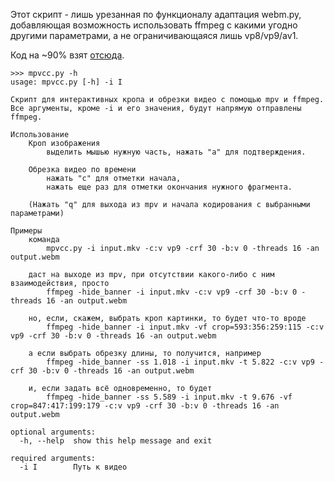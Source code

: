 Этот скрипт - лишь урезанная по функционалу адаптация webm.py, добавляющая возможность использовать ffmpeg с какими угодно другими параметрами, а не ограничивающаяся лишь vp8/vp9/av1. 

Код на ~90% взят [отсюда](https://github.com/Kagami/webm.py).

```
>>> mpvcc.py -h
usage: mpvcc.py [-h] -i I

Скрипт для интерактивных кропа и обрезки видео с помощью mpv и ffmpeg.
Все аргументы, кроме -i и его значения, будyт напрямую отправлены ffmpeg.

Использование
    Кроп изображения
        выделить мышью нужную часть, нажать "a" для подтверждения.

    Обрезка видео по времени
        нажать "c" для отметки начала,
        нажать еще раз для отметки окончания нужного фрагмента.

    (Нажать "q" для выхода из mpv и начала кодирования с выбранными параметрами)

Примеры
    команда
        mpvcc.py -i input.mkv -c:v vp9 -crf 30 -b:v 0 -threads 16 -an output.webm

    даст на выходе из mpv, при отсутствии какого-либо с ним взаимодействия, просто
        ffmpeg -hide_banner -i input.mkv -c:v vp9 -crf 30 -b:v 0 -threads 16 -an output.webm

    но, если, скажем, выбрать кроп картинки, то будет что-то вроде
        ffmpeg -hide_banner -i input.mkv -vf crop=593:356:259:115 -c:v vp9 -crf 30 -b:v 0 -threads 16 -an output.webm

    а если выбрать обрезку длины, то получится, например
        ffmpeg -hide_banner -ss 1.018 -i input.mkv -t 5.822 -c:v vp9 -crf 30 -b:v 0 -threads 16 -an output.webm

    и, если задать всё одновременно, то будет
        ffmpeg -hide_banner -ss 5.589 -i input.mkv -t 9.676 -vf crop=847:417:199:179 -c:v vp9 -crf 30 -b:v 0 -threads 16 -an output.webm

optional arguments:
  -h, --help  show this help message and exit

required arguments:
  -i I        Путь к видео
```